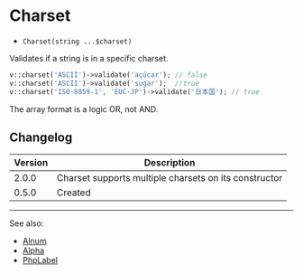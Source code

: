 # Charset

- `Charset(string ...$charset)`

Validates if a string is in a specific charset.

```php
v::charset('ASCII')->validate('açúcar'); // false
v::charset('ASCII')->validate('sugar');  //true
v::charset('ISO-8859-1', 'EUC-JP')->validate('日本国'); // true
```

The array format is a logic OR, not AND.

## Changelog

Version | Description
--------|-------------
  2.0.0 | Charset supports multiple charsets on its constructor
  0.5.0 | Created

***
See also:

- [Alnum](Alnum.md)
- [Alpha](Alpha.md)
- [PhpLabel](PhpLabel.md)
